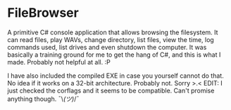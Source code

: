 # FileBrowser
A primitive C# console application that allows browsing the filesystem. 
It can read files, play WAVs, change directory, list files, view the time, log commands used, list drives and even shutdown the computer.
It was basically a training ground for me to get the hang of C#, and this is what I made. Probably not helpful at all. :P

I have also included the compiled EXE in case you yourself cannot do that. No idea if it works on a 32-bit architecture. Probably not. 
Sorry >.< EDIT: I just checked the corflags and it seems to be compatible. Can't promise anything though. ¯\\_(ツ)_/¯
